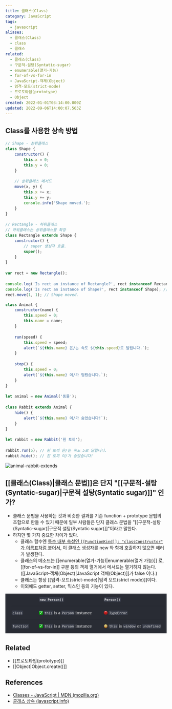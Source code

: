 ```yaml
---
title: 클래스(Class)
category: JavaScript
tags:
  - javascript
aliases:
  - 클래스(Class)
  - class
  - 클래스
related:
  - 클래스(Class)
  - 구문적-설탕(Syntatic-sugar)
  - enumerable(열거-가능)
  - for-of-vs-for-in
  - JavaScript-객체(Object)
  - 엄격-모드(strict-mode)
  - 프로토타입(prototype)
  - Object
created: 2022-01-01T03:14:00.000Z
updated: 2022-09-06T14:00:07.563Z
---
```


<Metadata />

## Class를 사용한 상속 방법

```js
// Shape - 상위클래스
class Shape {
	constructor() {
		this.x = 0;
		this.y = 0;
	}

	// 상위클래스 메서드
	move(x, y) {
		this.x += x;
		this.y += y;
		console.info('Shape moved.');
	}
}

// Rectangle - 하위클래스
// 하위클래스는 상위클래스를 확장
class Rectangle extends Shape {
	constructor() {
		// super 생성자 호출.
		super();
	}
}

var rect = new Rectangle();

console.log('Is rect an instance of Rectangle?', rect instanceof Rectangle); // true
console.log('Is rect an instance of Shape?', rect instanceof Shape); // true
rect.move(1, 1); // Shape moved.
```

```js
class Animal {
	constructor(name) {
		this.speed = 0;
		this.name = name;
	}

	run(speed) {
		this.speed = speed;
		alert(`${this.name} 은/는 속도 ${this.speed}로 달립니다.`);
	}

	stop() {
		this.speed = 0;
		alert(`${this.name} 이/가 멈췄습니다.`);
	}
}

let animal = new Animal('동물');

class Rabbit extends Animal {
	hide() {
		alert(`${this.name} 이/가 숨었습니다!`);
	}
}

let rabbit = new Rabbit('흰 토끼');

rabbit.run(5); // 흰 토끼 은/는 속도 5로 달립니다.
rabbit.hide(); // 흰 토끼 이/가 숨었습니다!
```

![animal-rabbit-extends](https://ko.javascript.info/article/class-inheritance/animal-rabbit-extends.svg)

## [[클래스(Class)|클래스 문법]]은 단지 "[[구문적-설탕(Syntatic-sugar)|구문적 설탕(Syntatic sugar)]]" 인가?

- 클래스 문법을 사용하는 것과 비슷한 결과를 기존 function + prototype 문법의 조합으로 만들 수 있기 때문에 일부 사람들은 단지 클래스 문법을 "[[구문적-설탕(Syntatic-sugar)|구문적 설탕(Syntatic sugar)]]"이라고 말한다.
- 하지만 몇 가지 중요한 차이가 있다.
  - 클래스 함수엔 [특수 내부 속성인 `[[FunctionKind]]: "classConstructor"` 가 이름표처럼 붙어서](https://262.ecma-international.org/6.0/#sec-ecmascript-function-objects), 이 클래스 생성자를 new 와 함께 호출하지 않으면 에러가 발생한다.
  - 클래스의 메소드는 [[enumerable(열거-가능)|enumerable(열거 가능)]] 로, [[for-of-vs-for-in]] 구문 등의 객체 열거에서 메서드는 열거하지 않는다. ([[JavaScript-객체(Object)|JavaScript 객체(Object)]]가 false 이다.)
  - 클래스는 항상 [[엄격-모드(strict-mode)|엄격 모드(strict mode)]]이다.
  - 이외에도 getter, setter, 믹스인 등의 기능이 있다.

![class-vs-function.png](./images/class-vs-function.png)

## Related

- [[프로토타입(prototype)]]
- [[Object|Object.create()]]

## References

- [Classes - JavaScript | MDN (mozilla.org)](https://developer.mozilla.org/ko/docs/Web/JavaScript/Reference/Classes)
- [클래스 상속 (javascript.info)](https://ko.javascript.info/class-inheritance)
